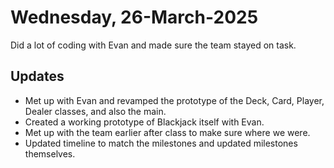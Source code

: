 # Wednesday, 26-March-2025
Did a lot of coding with Evan and made sure the team stayed on task.

## Updates
- Met up with Evan and revamped the prototype of the Deck, Card, Player, Dealer classes, and also the main.
- Created a working prototype of Blackjack itself with Evan.
- Met up with the team earlier after class to make sure where we were.
- Updated timeline to match the milestones and updated milestones themselves.
